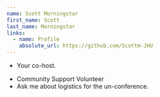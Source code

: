 ```yaml
---
name: Scott Morningstar
first_name: Scott
last_name: Morningstar
links:
  - name: Profile
    absolute_url: https://github.com/Scottm-JHU
---
```


 * Your co-host.
 - Community Support Volunteer
 - Ask me about logistics for the un-conference.
